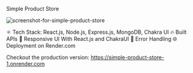 Simple Product Store

![screenshot-for-simple-product-store](https://github.com/user-attachments/assets/19499bfa-133a-439a-83ce-ae1d6dee08cb)

⚛️ Tech Stack: React.js, Node.js, Express.js, MongoDB, Chakra UI
🔥 Built APIs
📱 Responsive UI With React.js and ChakraUI
🐞 Error Handling
🌐 Deployment on Render.com

Checkout the production version: https://simple-product-store-1.onrender.com
